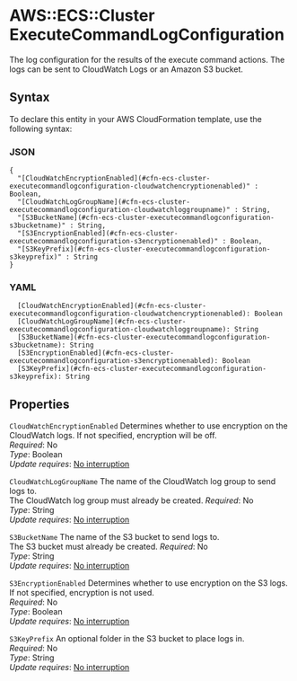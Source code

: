 # AWS::ECS::Cluster ExecuteCommandLogConfiguration<a name="aws-properties-ecs-cluster-executecommandlogconfiguration"></a>

The log configuration for the results of the execute command actions\. The logs can be sent to CloudWatch Logs or an Amazon S3 bucket\.

## Syntax<a name="aws-properties-ecs-cluster-executecommandlogconfiguration-syntax"></a>

To declare this entity in your AWS CloudFormation template, use the following syntax:

### JSON<a name="aws-properties-ecs-cluster-executecommandlogconfiguration-syntax.json"></a>

```
{
  "[CloudWatchEncryptionEnabled](#cfn-ecs-cluster-executecommandlogconfiguration-cloudwatchencryptionenabled)" : Boolean,
  "[CloudWatchLogGroupName](#cfn-ecs-cluster-executecommandlogconfiguration-cloudwatchloggroupname)" : String,
  "[S3BucketName](#cfn-ecs-cluster-executecommandlogconfiguration-s3bucketname)" : String,
  "[S3EncryptionEnabled](#cfn-ecs-cluster-executecommandlogconfiguration-s3encryptionenabled)" : Boolean,
  "[S3KeyPrefix](#cfn-ecs-cluster-executecommandlogconfiguration-s3keyprefix)" : String
}
```

### YAML<a name="aws-properties-ecs-cluster-executecommandlogconfiguration-syntax.yaml"></a>

```
  [CloudWatchEncryptionEnabled](#cfn-ecs-cluster-executecommandlogconfiguration-cloudwatchencryptionenabled): Boolean
  [CloudWatchLogGroupName](#cfn-ecs-cluster-executecommandlogconfiguration-cloudwatchloggroupname): String
  [S3BucketName](#cfn-ecs-cluster-executecommandlogconfiguration-s3bucketname): String
  [S3EncryptionEnabled](#cfn-ecs-cluster-executecommandlogconfiguration-s3encryptionenabled): Boolean
  [S3KeyPrefix](#cfn-ecs-cluster-executecommandlogconfiguration-s3keyprefix): String
```

## Properties<a name="aws-properties-ecs-cluster-executecommandlogconfiguration-properties"></a>

`CloudWatchEncryptionEnabled`  <a name="cfn-ecs-cluster-executecommandlogconfiguration-cloudwatchencryptionenabled"></a>
Determines whether to use encryption on the CloudWatch logs\. If not specified, encryption will be off\.  
*Required*: No  
*Type*: Boolean  
*Update requires*: [No interruption](https://docs.aws.amazon.com/AWSCloudFormation/latest/UserGuide/using-cfn-updating-stacks-update-behaviors.html#update-no-interrupt)

`CloudWatchLogGroupName`  <a name="cfn-ecs-cluster-executecommandlogconfiguration-cloudwatchloggroupname"></a>
The name of the CloudWatch log group to send logs to\.  
The CloudWatch log group must already be created\.
*Required*: No  
*Type*: String  
*Update requires*: [No interruption](https://docs.aws.amazon.com/AWSCloudFormation/latest/UserGuide/using-cfn-updating-stacks-update-behaviors.html#update-no-interrupt)

`S3BucketName`  <a name="cfn-ecs-cluster-executecommandlogconfiguration-s3bucketname"></a>
The name of the S3 bucket to send logs to\.  
The S3 bucket must already be created\.
*Required*: No  
*Type*: String  
*Update requires*: [No interruption](https://docs.aws.amazon.com/AWSCloudFormation/latest/UserGuide/using-cfn-updating-stacks-update-behaviors.html#update-no-interrupt)

`S3EncryptionEnabled`  <a name="cfn-ecs-cluster-executecommandlogconfiguration-s3encryptionenabled"></a>
Determines whether to use encryption on the S3 logs\. If not specified, encryption is not used\.  
*Required*: No  
*Type*: Boolean  
*Update requires*: [No interruption](https://docs.aws.amazon.com/AWSCloudFormation/latest/UserGuide/using-cfn-updating-stacks-update-behaviors.html#update-no-interrupt)

`S3KeyPrefix`  <a name="cfn-ecs-cluster-executecommandlogconfiguration-s3keyprefix"></a>
An optional folder in the S3 bucket to place logs in\.  
*Required*: No  
*Type*: String  
*Update requires*: [No interruption](https://docs.aws.amazon.com/AWSCloudFormation/latest/UserGuide/using-cfn-updating-stacks-update-behaviors.html#update-no-interrupt)